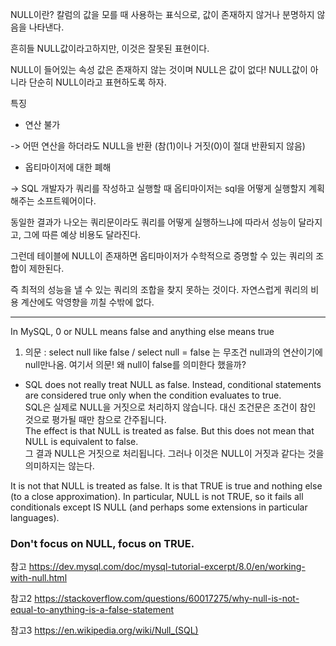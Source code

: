 NULL이란?
칼럼의 값을 모를 때 사용하는 표식으로, 값이 존재하지 않거나 분명하지 않음을 나타낸다.

흔히들 NULL값이라고하지만, 이것은 잘못된 표현이다. 

NULL이 들어있는 속성 값은 존재하지 않는 것이며 NULL은 값이 없다! NULL값이 아니라 단순히 NULL이라고 표현하도록 하자.

특징
- 연산 불가 

-> 어떤 연산을 하더라도 NULL을 반환 (참(1)이나 거짓(0)이 절대 반환되지 않음)

- 옵티마이저에 대한 폐해

-> SQL 개발자가 쿼리를 작성하고 실행할 때 옵티마이저는 sql을 어떻게 실행할지 계획해주는 소프트웨어이다. 

동일한 결과가 나오는 쿼리문이라도 쿼리를 어떻게 실행하느냐에 따라서 성능이 달라지고, 그에 따른 예상 비용도 달라진다.

그런데 테이블에 NULL이 존재하면 옵티마이저가 수학적으로 증명할 수 있는 쿼리의 조합이 제한된다. 

즉 최적의 성능을 낼 수 있는 쿼리의 조합을 찾지 못하는 것이다. 자연스럽게 쿼리의 비용 계산에도 악영향을 끼칠 수밖에 없다.

--------------------------------------------------------------------------
In MySQL, 0 or NULL means false and anything else means true 
1. 의문 : select null like false  / select null = false 는 무조건 null과의 연산이기에 null만나옴. 여기서 의문! 왜 null이 false를 의미한다 했을까?  
- SQL does not really treat NULL as false. Instead, conditional statements are considered true only when the condition evaluates to true.  
SQL은 실제로 NULL을 거짓으로 처리하지 않습니다. 대신 조건문은 조건이 참인 것으로 평가될 때만 참으로 간주됩니다.  
The effect is that NULL is treated as false. But this does not mean that NULL is equivalent to false.  
그 결과 NULL은 거짓으로 처리됩니다. 그러나 이것은 NULL이 거짓과 같다는 것을 의미하지는 않는다.  



It is not that NULL is treated as false. It is that TRUE is true and nothing else (to a close approximation). In particular, NULL is not TRUE, so it fails all   conditionals except IS NULL (and perhaps some extensions in particular languages).

### Don't focus on NULL, focus on TRUE.  
참고 https://dev.mysql.com/doc/mysql-tutorial-excerpt/8.0/en/working-with-null.html

참고2 https://stackoverflow.com/questions/60017275/why-null-is-not-equal-to-anything-is-a-false-statement

참고3 https://en.wikipedia.org/wiki/Null_(SQL)
